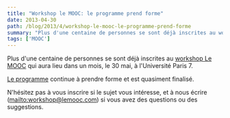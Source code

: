 ```yaml
---
title: "Workshop le MOOC: le programme prend forme"
date: 2013-04-30
path: /blog/2013/4/workshop-le-mooc-le-programme-prend-forme
summary: "Plus d'une centaine de personnes se sont déjà inscrites au workshop Le MOOC qui aura lieu dans un mois, le 30 mai, à l'Université Paris 7."
tags: ['MOOC']
---
```


Plus d'une centaine de personnes se sont déjà inscrites au [workshop Le MOOC](http://workshop.lemooc.com/fr/) qui aura lieu dans un mois, le 30 mai, à l'Université Paris 7.

[Le programme](http://workshop.lemooc.com/fr/programme/) continue à prendre forme et est quasiment finalisé.

N'hésitez pas à vous inscrire si le sujet vous intéresse, et à nous écrire (<mailto:workshop@lemooc.com>) si vous avez des questions ou des suggestions.
